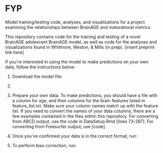 # FYP

Model training/testing code, analyses, and visualizations for a project examining the relationships between BrainAGE and maturational metrics. 

This repository contains code for the training and testing of a novel BrainAGE adolescent BrainAGE model, as well as code for the analyses and visualizations found in Whitmore, Weston, & Mills (in prep). [insert preprint link here]


If you're interested in using the model to make predictions on your own data, follow the instructions below:

1. Download the model file:
2. 
3. Prepare your own data. To make predictions, you should have a file with a column for age, and then columns for the brain features listed in feature_list.txt. Make sure your column names match up with the feature list. If you need to convert the names of your data columns, there are a few examples contained in the files within this repository. For converting from ABCD output, use the code in DataSetup.Rmd [lines 73-287]. For converting from Freesurfer output, use [code].
4. Once you've confirmed your data is in the correct format, run:

4. To perform bias correction, run:
